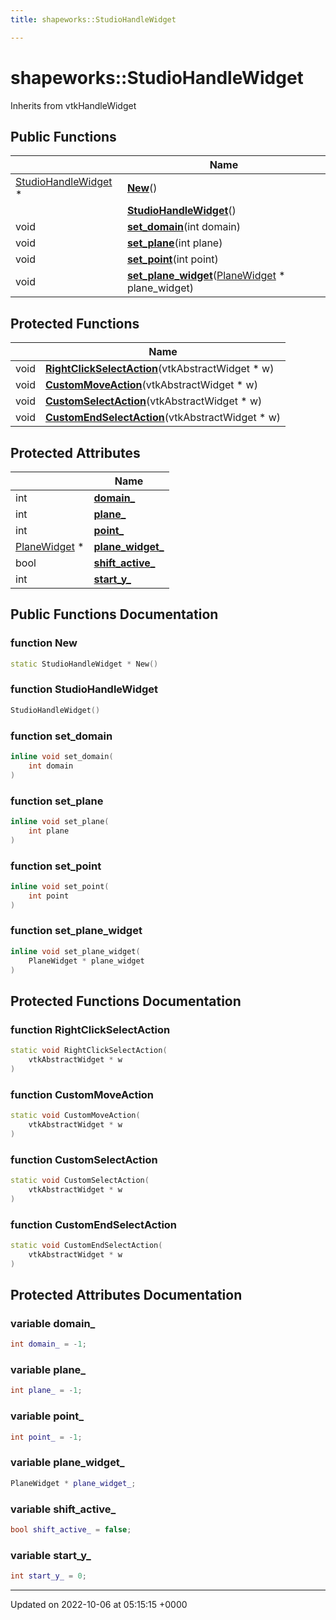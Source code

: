 ```yaml
---
title: shapeworks::StudioHandleWidget

---
```


# shapeworks::StudioHandleWidget





Inherits from vtkHandleWidget

## Public Functions

|                | Name           |
| -------------- | -------------- |
| [StudioHandleWidget](../Classes/classshapeworks_1_1StudioHandleWidget.md) * | **[New](../Classes/classshapeworks_1_1StudioHandleWidget.md#function-new)**() |
| | **[StudioHandleWidget](../Classes/classshapeworks_1_1StudioHandleWidget.md#function-studiohandlewidget)**() |
| void | **[set_domain](../Classes/classshapeworks_1_1StudioHandleWidget.md#function-set-domain)**(int domain) |
| void | **[set_plane](../Classes/classshapeworks_1_1StudioHandleWidget.md#function-set-plane)**(int plane) |
| void | **[set_point](../Classes/classshapeworks_1_1StudioHandleWidget.md#function-set-point)**(int point) |
| void | **[set_plane_widget](../Classes/classshapeworks_1_1StudioHandleWidget.md#function-set-plane-widget)**([PlaneWidget](../Classes/classshapeworks_1_1PlaneWidget.md) * plane_widget) |

## Protected Functions

|                | Name           |
| -------------- | -------------- |
| void | **[RightClickSelectAction](../Classes/classshapeworks_1_1StudioHandleWidget.md#function-rightclickselectaction)**(vtkAbstractWidget * w) |
| void | **[CustomMoveAction](../Classes/classshapeworks_1_1StudioHandleWidget.md#function-custommoveaction)**(vtkAbstractWidget * w) |
| void | **[CustomSelectAction](../Classes/classshapeworks_1_1StudioHandleWidget.md#function-customselectaction)**(vtkAbstractWidget * w) |
| void | **[CustomEndSelectAction](../Classes/classshapeworks_1_1StudioHandleWidget.md#function-customendselectaction)**(vtkAbstractWidget * w) |

## Protected Attributes

|                | Name           |
| -------------- | -------------- |
| int | **[domain_](../Classes/classshapeworks_1_1StudioHandleWidget.md#variable-domain-)**  |
| int | **[plane_](../Classes/classshapeworks_1_1StudioHandleWidget.md#variable-plane-)**  |
| int | **[point_](../Classes/classshapeworks_1_1StudioHandleWidget.md#variable-point-)**  |
| [PlaneWidget](../Classes/classshapeworks_1_1PlaneWidget.md) * | **[plane_widget_](../Classes/classshapeworks_1_1StudioHandleWidget.md#variable-plane-widget-)**  |
| bool | **[shift_active_](../Classes/classshapeworks_1_1StudioHandleWidget.md#variable-shift-active-)**  |
| int | **[start_y_](../Classes/classshapeworks_1_1StudioHandleWidget.md#variable-start-y-)**  |

## Public Functions Documentation

### function New

```cpp
static StudioHandleWidget * New()
```


### function StudioHandleWidget

```cpp
StudioHandleWidget()
```


### function set_domain

```cpp
inline void set_domain(
    int domain
)
```


### function set_plane

```cpp
inline void set_plane(
    int plane
)
```


### function set_point

```cpp
inline void set_point(
    int point
)
```


### function set_plane_widget

```cpp
inline void set_plane_widget(
    PlaneWidget * plane_widget
)
```


## Protected Functions Documentation

### function RightClickSelectAction

```cpp
static void RightClickSelectAction(
    vtkAbstractWidget * w
)
```


### function CustomMoveAction

```cpp
static void CustomMoveAction(
    vtkAbstractWidget * w
)
```


### function CustomSelectAction

```cpp
static void CustomSelectAction(
    vtkAbstractWidget * w
)
```


### function CustomEndSelectAction

```cpp
static void CustomEndSelectAction(
    vtkAbstractWidget * w
)
```


## Protected Attributes Documentation

### variable domain_

```cpp
int domain_ = -1;
```


### variable plane_

```cpp
int plane_ = -1;
```


### variable point_

```cpp
int point_ = -1;
```


### variable plane_widget_

```cpp
PlaneWidget * plane_widget_;
```


### variable shift_active_

```cpp
bool shift_active_ = false;
```


### variable start_y_

```cpp
int start_y_ = 0;
```


-------------------------------

Updated on 2022-10-06 at 05:15:15 +0000